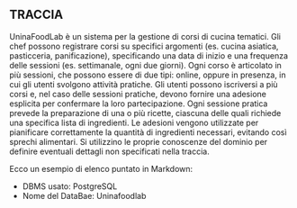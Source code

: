 ## TRACCIA

UninaFoodLab è un sistema per la gestione di corsi di cucina tematici. Gli chef possono registrare corsi
su specifici argomenti (es. cucina asiatica, pasticceria, panificazione), specificando una data di inizio e
una frequenza delle sessioni (es. settimanale, ogni due giorni). Ogni corso è articolato in più sessioni,
che possono essere di due tipi: online, oppure in presenza, in cui gli utenti svolgono attività pratiche.
Gli utenti possono iscriversi a più corsi e, nel caso delle sessioni pratiche, devono fornire una adesione
esplicita per confermare la loro partecipazione. Ogni sessione pratica prevede la preparazione di una o
più ricette, ciascuna delle quali richiede una specifica lista di ingredienti. Le adesioni vengono utilizzate
per pianificare correttamente la quantità di ingredienti necessari, evitando così sprechi alimentari. Si
utilizzino le proprie conoscenze del dominio per definire eventuali dettagli non specificati nella traccia.

Ecco un esempio di elenco puntato in Markdown:

- DBMS usato: PostgreSQL
- Nome del DataBae: Uninafoodlab
